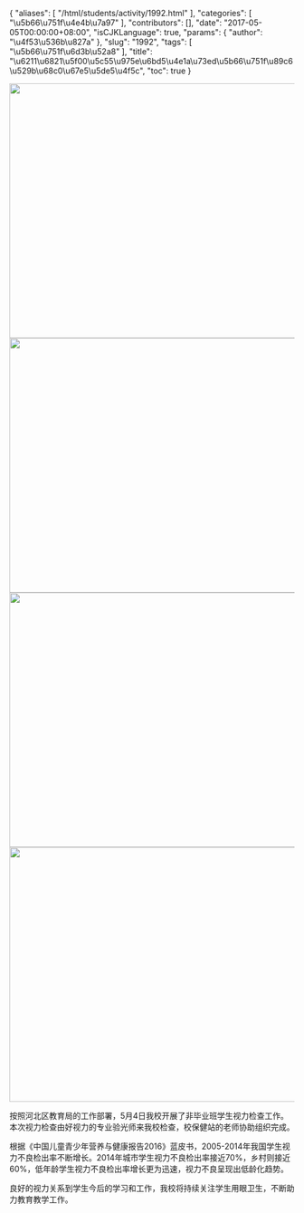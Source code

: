 {
    "aliases": [
        "/html/students/activity/1992.html"
    ],
    "categories": [
        "\u5b66\u751f\u4e4b\u7a97"
    ],
    "contributors": [],
    "date": "2017-05-05T00:00:00+08:00",
    "isCJKLanguage": true,
    "params": {
        "author": "\u4f53\u536b\u827a"
    },
    "slug": "1992",
    "tags": [
        "\u5b66\u751f\u6d3b\u52a8"
    ],
    "title": "\u6211\u6821\u5f00\u5c55\u975e\u6bd5\u4e1a\u73ed\u5b66\u751f\u89c6\u529b\u68c0\u67e5\u5de5\u4f5c",
    "toc": true
}


<img
    src="https://cdn.tfls.online/mirror/full/1eb915ebba6a015154dde78e92de0384dc09eb4e.jpg"
    style="display:block;margin-left:auto;margin-right:auto;"
    decoding="async"
    fetchpriority="auto"
    loading="lazy"
    height="450"
    width="600"
/>
<img
    src="https://cdn.tfls.online/mirror/full/098e91f5dbe8295d5ddff8509ae265d878f54ce8.jpg"
    style="display:block;margin-left:auto;margin-right:auto;"
    decoding="async"
    fetchpriority="auto"
    loading="lazy"
    height="450"
    width="600"
/>
<img
    src="https://cdn.tfls.online/mirror/full/f7d1a76eae7eb9cfe4668400c84c8a22417f6659.jpg"
    style="display:block;margin-left:auto;margin-right:auto;"
    decoding="async"
    fetchpriority="auto"
    loading="lazy"
    height="450"
    width="600"
/>
<img
    src="https://cdn.tfls.online/mirror/full/ba05e85653d69f40e48fa5e91c84920eebb1c9a6.jpg"
    style="display:block;margin-left:auto;margin-right:auto;"
    decoding="async"
    fetchpriority="auto"
    loading="lazy"
    height="450"
    width="600"
/>







按照河北区教育局的工作部署，5月4日我校开展了非毕业班学生视力检查工作。本次视力检查由好视力的专业验光师来我校检查，校保健站的老师协助组织完成。




根据《中国儿童青少年营养与健康报告2016》蓝皮书，2005-2014年我国学生视力不良检出率不断增长。2014年城市学生视力不良检出率接近70%，乡村则接近60%，低年龄学生视力不良检出率增长更为迅速，视力不良呈现出低龄化趋势。




良好的视力关系到学生今后的学习和工作，我校将持续关注学生用眼卫生，不断助力教育教学工作。



